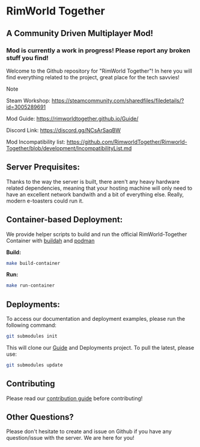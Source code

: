 # RimWorld Together
## A Community Driven Multiplayer Mod!
### Mod is currently a work in progress! Please report any broken stuff you find!

Welcome to the Github repository for "RimWorld Together"! In here you will find everything related to the project, great place for the tech savvies!

> [!NOTE]
> Steam Workshop: https://steamcommunity.com/sharedfiles/filedetails/?id=3005289691
> 
> Mod Guide: https://rimworldtogether.github.io/Guide/
> 
> Discord Link: https://discord.gg/NCsArSaqBW
> 
> Mod Incompatibility list: https://github.com/RimworldTogether/Rimworld-Together/blob/development/IncompatibilityList.md

## Server Prequisites:
Thanks to the way the server is built, there aren't any heavy hardware related dependencies, meaning that your hosting machine will only need to have an excellent network bandwith and a bit of everything else. Really, modern e-toasters could run it.

## Container-based Deployment:
We provide helper scripts to build and run the official RimWorld-Together Container with [buildah](https://github.com/containers/buildah) and [podman](https://github.com/containers/podman)

**Build:**
```sh
make build-container
```

**Run:**
```sh
make run-container
```

## Deployments:
To access our documentation and deployment examples, please run the following command:
```sh
git submodules init
```

This will clone our [Guide](https://github.com/RimworldTogether/Guide) and Deployments project. To pull the latest, please use:
```sh
git submodules update
```

## Contributing
Please read our [contribution guide](https://github.com/RimworldTogether/Rimworld-Together/blob/development/CONTRIBUTING.md) before contributing!

## Other Questions?
Please don't hesitate to create and issue on Github if you have any question/issue with the server. We are here for you!
